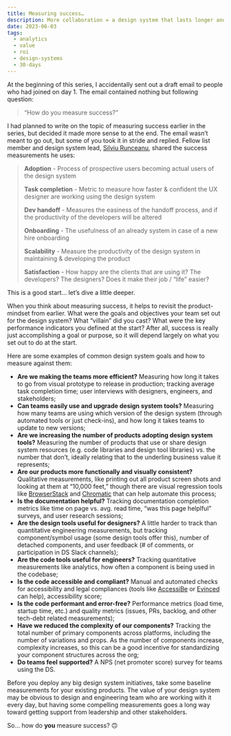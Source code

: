 ```yaml
---
title: Measuring success…
description: More collaboration = a design system that lasts longer and is resilient to organizational change.
date: 2023-06-03
tags:
  - analytics
  - value
  - roi
  - design-systems
  - 30-days
---
```


At the beginning of this series, I accidentally sent out a draft email to people who had joined on day 1.  The email contained nothing but following question: 

> “How do you measure success?”

I had planned to write on the topic of measuring success earlier in the series, but decided it made more sense to at the end. The email wasn’t meant to go out, but some of you took it in stride and replied. Fellow list member and design system lead, [Silviu Runceanu](https://www.linkedin.com/in/runceanu/), shared the success measurements he uses:

> **Adoption** - Process of prospective users becoming actual users of the design system
> 
> **Task completion** - Metric to measure how faster & confident the UX designer are working using the design system
> 
> **Dev handoff** - Measures the easiness of the handoff process, and if the productivity of the developers will be altered
> 
> **Onboarding** - The usefulness of an already system in case of a new hire onboarding
> 
> **Scalability** - Measure the productivity of the design system in maintaining & developing the product
> 
> **Satisfaction** - How happy are the clients that are using it? The developers? The designers? Does it make their job / “life” easier?

This is a good start… let’s dive a little deeper.

When you think about measuring success, it helps to revisit the product-mindset from earlier. What were the goals and objectives your team set out for the design system? What “villain” did you cast?  What were the key performance indicators you defined at the start? After all, success is really just accomplishing a goal or purpose, so it will depend largely on what you set out to do at the start. 

Here are some examples of common design system goals and how to measure against them:

- **Are we making the teams more efficient?** Measuring how long it takes to go from visual prototype to release in production; tracking average task completion time; user interviews with designers, engineers, and stakeholders;
- **Can teams easily use and upgrade design system tools?** Measuring how many teams are using which version of the design system (through automated tools or just check-ins), and how long it takes teams to update to new versions;
- **Are we increasing the number of products adopting design system tools?** Measuring the number of products that use or share design system resources (e.g. code libraries and design tool libraries) vs. the number that don’t, ideally relating that to the underling business value it represents;
- **Are our products more functionally and visually consistent?** Qualitative measurements, like printing out all product screen shots and looking at them at “10,000 feet,” though there are visual regression tools like [BrowserStack](https://percy.io/) and [Chromatic](https://www.chromatic.com/) that can help automate this process;
- **Is the documentation helpful?** Tracking documentation completion metrics like time on page vs. avg. read time, “was this page helplful” surveys, and user research sessions;
- **Are the design tools useful for designers?** A little harder to track than quantitative engineering measurements, but tracking component/symbol usage (some design tools offer this), number of detached components, and user feedback (# of comments, or participation in DS Slack channels);
- **Are the code tools useful for engineers?** Tracking quantitative measurements like analytics, how often a component is being used in the codebase;
- **Is the code accessible and compliant?** Manual and automated checks for accessibility and legal compliances (tools like [AccessiBe](https://accessibe.com/) or  [Evinced](https://www.evinced.com/) can help), accessibility score;
- **Is the code performant and error-free?** Performance metrics (load time, startup time, etc.) and quality metrics (issues, PRs, backlog, and other tech-debt related measurements);
- **Have we reduced the complexity of our components?** Tracking the total number of primary components across platforms, including the number of variations and props. As the number of components increase, complexity increases, so this can be a good incentive for standardizing your component structures across the org;
- **Do teams feel supported?** A NPS (net promoter score) survey for teams using the DS.

Before you deploy any big design system initiatives, take some baseline measurements for your existing products. The value of your design system may be obvious to design and engineering team who are working with it every day, but having some compelling measurements goes a long way toward getting support from leadership and other stakeholders.

So… how do **you** measure success? 🙃